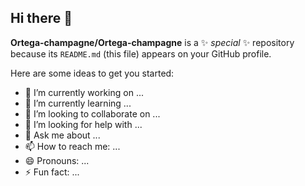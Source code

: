 
[
](https://www.canva.com/design/DAGwN8vQgBA/udninMynkpR3EwGrpQH77A/edit?utm_content=DAGwN8vQgBA&utm_campaign=designshare&utm_medium=link2&utm_source=sharebutton)
## Hi there 👋

**Ortega-champagne/Ortega-champagne** is a ✨ _special_ ✨ repository because its `README.md` (this file) appears on your GitHub profile.

Here are some ideas to get you started:

- 🔭 I’m currently working on ...
- 🌱 I’m currently learning ...
- 👯 I’m looking to collaborate on ...
- 🤔 I’m looking for help with ...
- 💬 Ask me about ...
- 📫 How to reach me: ...
- 😄 Pronouns: ...
- ⚡ Fun fact: ...
